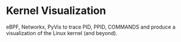 # Kernel Visualization

eBPF, Networkx, PyVis to trace PID, PPID, COMMANDS and produce a visualization of the Linux kernel (and beyond).
